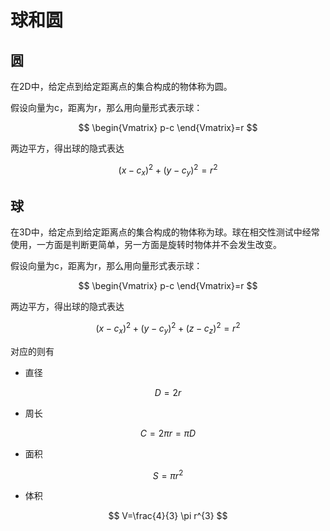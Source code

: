 # 球和圆

## 圆

在2D中，给定点到给定距离点的集合构成的物体称为圆。

假设向量为c，距离为r，那么用向量形式表示球：

$$
\begin{Vmatrix}
p-c
\end{Vmatrix}=r
$$

两边平方，得出球的隐式表达

$$
(x-c_{x} )^{2}+(y-c_{y} )^{2} =r^{2}
$$

## 球

在3D中，给定点到给定距离点的集合构成的物体称为球。球在相交性测试中经常使用，一方面是判断更简单，另一方面是旋转时物体并不会发生改变。

假设向量为c，距离为r，那么用向量形式表示球：

$$
\begin{Vmatrix}
p-c
\end{Vmatrix}=r
$$

两边平方，得出球的隐式表达

$$
(x-c_{x} )^{2}+(y-c_{y} )^{2} +(z-c_{z} )^{2} =r^{2}
$$

对应的则有

- 直径

$$
D=2r
$$

- 周长

$$
C=2\pi r=\pi D
$$

- 面积

$$
S=\pi r^{2}
$$

- 体积

$$
V=\frac{4}{3} \pi r^{3}
$$
